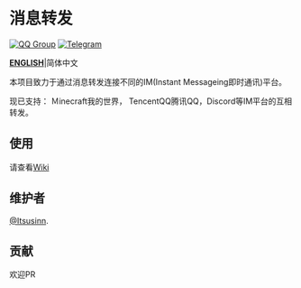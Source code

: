 # 消息转发
[![QQ Group](https://img.shields.io/badge/QQ%20Group-667352043-12B7F5?logo=tencent-qq)](https://jq.qq.com/?_wv=1027&k=6eDIHSYt)
[![Telegram](https://img.shields.io/badge/Telegram-Official-blue.svg?logo=telegram)](https://t.me/joinchat/ICd9_OSUPTTT5njY)

**[ENGLISH](README.en-US.md)**|简体中文

本项目致力于通过消息转发连接不同的IM(Instant Messageing即时通讯)平台。

现已支持： Ｍinecraft我的世界， TencentQQ腾讯QQ，Discord等IM平台的互相转发。

## 使用

请查看[Wiki](https://github.com/MeowCat-Studio/message-forwarding/wiki)

## 维护者

[@Itsusinn](https://github.com/Itsusinn).

## 贡献

欢迎PR
